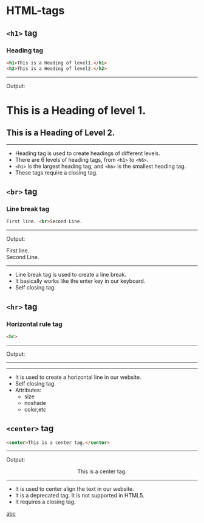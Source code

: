 # HTML-tags

## `<h1>` tag

### Heading tag

```html
<h1>This is a Heading of level1.</h1>
<h2>This is a Heading of level2.</h2>
```

---

Output:

<h1>
    This is a Heading of level 1.
</h1>

<h2>
    This is a Heading of Level 2.
</h2>

---

- Heading tag is used to create headings of different levels.
- There are 6 levels of heading tags, from `<h1>` to `<h6>`.
- `<h1>` is the largest heading tag, and `<h6>` is the smallest heading tag.
- These tags require a closing tag.

## `<br>` tag

### Line break tag

```html
First line. <br>Second Line.
```

---

Output:

First line. <br>Second Line.

---

- Line break tag is used to create a line break.
- It basically works like the enter key in our keyboard.
- Self closing tag.

## `<hr>` tag

### Horizontal rule tag

```html
<hr>
```

---

Output:

<hr>

---

- It is used to create a horizontal line in our website.
- Self closing tag.
- Attributes:
  - size
  - noshade
  - color,etc
  
## `<center>` tag

```html
<center>This is a center tag.</center>
```

---

Output:

<center>This is a center tag.</center>

---

- It is used to center align the text in our website.
- It is a deprecated tag. It is not supported in HTML5.
- It requires a closing tag.

[abc](./xyx/abc.md)